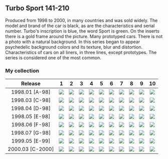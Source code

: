## Turbo Sport 141-210

Produced from 1998 to 2000, in many countries and was sold widely. The model and brand of the car is black, as are the
characteristics and serial number. Turbo's inscription is blue, the word Sport is green. On the inserts there is a gold
frame around the picture. Many prototyped cars. There is not a photo with a natural background. In this series began to
appear psychedelic background colors and its texture, blur and distortion. Characteristics of cars on all liners, in
three lines, except prototypes. The series is considered one of the most common.

### My collection

|     Release      |                                                             1                                                              |                                                             2                                                              |                                                             3                                                              |                                                             4                                                              |                                                             5                                                              |                                                             6                                                              |                                                             7                                                              |                                                             8                                                              |                                                             9                                                              |                                                             10                                                             |
|:----------------:|:--------------------------------------------------------------------------------------------------------------------------:|:--------------------------------------------------------------------------------------------------------------------------:|:--------------------------------------------------------------------------------------------------------------------------:|:--------------------------------------------------------------------------------------------------------------------------:|:--------------------------------------------------------------------------------------------------------------------------:|:--------------------------------------------------------------------------------------------------------------------------:|:--------------------------------------------------------------------------------------------------------------------------:|:--------------------------------------------------------------------------------------------------------------------------:|:--------------------------------------------------------------------------------------------------------------------------:|:--------------------------------------------------------------------------------------------------------------------------:|
|  1998.01 [A-98]  |            [<img src='thumbnails/outer/1998_01{A-98}[10]/1.5.png'>](thumbnails/outer/1998_01{A-98}[10]/1.5.png)            | [<img src='/collection/gum_wrappers/kent/turbo//missed_outer.png'>](/collection/gum_wrappers/kent/turbo//missed_outer.png) | [<img src='/collection/gum_wrappers/kent/turbo//missed_outer.png'>](/collection/gum_wrappers/kent/turbo//missed_outer.png) |            [<img src='thumbnails/outer/1998_01{A-98}[10]/4.5.png'>](thumbnails/outer/1998_01{A-98}[10]/4.5.png)            | [<img src='/collection/gum_wrappers/kent/turbo//missed_outer.png'>](/collection/gum_wrappers/kent/turbo//missed_outer.png) |            [<img src='thumbnails/outer/1998_01{A-98}[10]/6.5.png'>](thumbnails/outer/1998_01{A-98}[10]/6.5.png)            | [<img src='/collection/gum_wrappers/kent/turbo//missed_outer.png'>](/collection/gum_wrappers/kent/turbo//missed_outer.png) | [<img src='/collection/gum_wrappers/kent/turbo//missed_outer.png'>](/collection/gum_wrappers/kent/turbo//missed_outer.png) |            [<img src='thumbnails/outer/1998_01{A-98}[10]/9.5.png'>](thumbnails/outer/1998_01{A-98}[10]/9.5.png)            | [<img src='/collection/gum_wrappers/kent/turbo//missed_outer.png'>](/collection/gum_wrappers/kent/turbo//missed_outer.png) |
|  1998.03 [C-98]  | [<img src='/collection/gum_wrappers/kent/turbo//missed_outer.png'>](/collection/gum_wrappers/kent/turbo//missed_outer.png) | [<img src='/collection/gum_wrappers/kent/turbo//missed_outer.png'>](/collection/gum_wrappers/kent/turbo//missed_outer.png) | [<img src='/collection/gum_wrappers/kent/turbo//missed_outer.png'>](/collection/gum_wrappers/kent/turbo//missed_outer.png) |            [<img src='thumbnails/outer/1998_03{C-98}[10]/4.5.png'>](thumbnails/outer/1998_03{C-98}[10]/4.5.png)            | [<img src='/collection/gum_wrappers/kent/turbo//missed_outer.png'>](/collection/gum_wrappers/kent/turbo//missed_outer.png) | [<img src='/collection/gum_wrappers/kent/turbo//missed_outer.png'>](/collection/gum_wrappers/kent/turbo//missed_outer.png) | [<img src='/collection/gum_wrappers/kent/turbo//missed_outer.png'>](/collection/gum_wrappers/kent/turbo//missed_outer.png) | [<img src='/collection/gum_wrappers/kent/turbo//missed_outer.png'>](/collection/gum_wrappers/kent/turbo//missed_outer.png) | [<img src='/collection/gum_wrappers/kent/turbo//missed_outer.png'>](/collection/gum_wrappers/kent/turbo//missed_outer.png) | [<img src='/collection/gum_wrappers/kent/turbo//missed_outer.png'>](/collection/gum_wrappers/kent/turbo//missed_outer.png) |
|  1998.04 [D-98]  |            [<img src='thumbnails/outer/1998_04{D-98}[10]/1.5.png'>](thumbnails/outer/1998_04{D-98}[10]/1.5.png)            | [<img src='/collection/gum_wrappers/kent/turbo//missed_outer.png'>](/collection/gum_wrappers/kent/turbo//missed_outer.png) |            [<img src='thumbnails/outer/1998_04{D-98}[10]/3.5.png'>](thumbnails/outer/1998_04{D-98}[10]/3.5.png)            | [<img src='/collection/gum_wrappers/kent/turbo//missed_outer.png'>](/collection/gum_wrappers/kent/turbo//missed_outer.png) |            [<img src='thumbnails/outer/1998_04{D-98}[10]/5.5.png'>](thumbnails/outer/1998_04{D-98}[10]/5.5.png)            |            [<img src='thumbnails/outer/1998_04{D-98}[10]/6.5.png'>](thumbnails/outer/1998_04{D-98}[10]/6.5.png)            |            [<img src='thumbnails/outer/1998_04{D-98}[10]/7.5.png'>](thumbnails/outer/1998_04{D-98}[10]/7.5.png)            |            [<img src='thumbnails/outer/1998_04{D-98}[10]/8.5.png'>](thumbnails/outer/1998_04{D-98}[10]/8.5.png)            |            [<img src='thumbnails/outer/1998_04{D-98}[10]/9.5.png'>](thumbnails/outer/1998_04{D-98}[10]/9.5.png)            |           [<img src='thumbnails/outer/1998_04{D-98}[10]/10.5.png'>](thumbnails/outer/1998_04{D-98}[10]/10.5.png)           |
|  1998.05 [E-98]  |            [<img src='thumbnails/outer/1998_05{E-98}[10]/1.5.png'>](thumbnails/outer/1998_05{E-98}[10]/1.5.png)            | [<img src='/collection/gum_wrappers/kent/turbo//missed_outer.png'>](/collection/gum_wrappers/kent/turbo//missed_outer.png) | [<img src='/collection/gum_wrappers/kent/turbo//missed_outer.png'>](/collection/gum_wrappers/kent/turbo//missed_outer.png) | [<img src='/collection/gum_wrappers/kent/turbo//missed_outer.png'>](/collection/gum_wrappers/kent/turbo//missed_outer.png) | [<img src='/collection/gum_wrappers/kent/turbo//missed_outer.png'>](/collection/gum_wrappers/kent/turbo//missed_outer.png) | [<img src='/collection/gum_wrappers/kent/turbo//missed_outer.png'>](/collection/gum_wrappers/kent/turbo//missed_outer.png) | [<img src='/collection/gum_wrappers/kent/turbo//missed_outer.png'>](/collection/gum_wrappers/kent/turbo//missed_outer.png) | [<img src='/collection/gum_wrappers/kent/turbo//missed_outer.png'>](/collection/gum_wrappers/kent/turbo//missed_outer.png) | [<img src='/collection/gum_wrappers/kent/turbo//missed_outer.png'>](/collection/gum_wrappers/kent/turbo//missed_outer.png) | [<img src='/collection/gum_wrappers/kent/turbo//missed_outer.png'>](/collection/gum_wrappers/kent/turbo//missed_outer.png) |
|  1998.06 [F-98]  |            [<img src='thumbnails/outer/1998_06{F-98}[10]/1.5.png'>](thumbnails/outer/1998_06{F-98}[10]/1.5.png)            |            [<img src='thumbnails/outer/1998_06{F-98}[10]/2.5.png'>](thumbnails/outer/1998_06{F-98}[10]/2.5.png)            |            [<img src='thumbnails/outer/1998_06{F-98}[10]/3.5.png'>](thumbnails/outer/1998_06{F-98}[10]/3.5.png)            |            [<img src='thumbnails/outer/1998_06{F-98}[10]/4.5.png'>](thumbnails/outer/1998_06{F-98}[10]/4.5.png)            |            [<img src='thumbnails/outer/1998_06{F-98}[10]/5.5.png'>](thumbnails/outer/1998_06{F-98}[10]/5.5.png)            | [<img src='/collection/gum_wrappers/kent/turbo//missed_outer.png'>](/collection/gum_wrappers/kent/turbo//missed_outer.png) |            [<img src='thumbnails/outer/1998_06{F-98}[10]/7.5.png'>](thumbnails/outer/1998_06{F-98}[10]/7.5.png)            | [<img src='/collection/gum_wrappers/kent/turbo//missed_outer.png'>](/collection/gum_wrappers/kent/turbo//missed_outer.png) |            [<img src='thumbnails/outer/1998_06{F-98}[10]/9.5.png'>](thumbnails/outer/1998_06{F-98}[10]/9.5.png)            | [<img src='/collection/gum_wrappers/kent/turbo//missed_outer.png'>](/collection/gum_wrappers/kent/turbo//missed_outer.png) |
|  1998.07 [G-98]  | [<img src='/collection/gum_wrappers/kent/turbo//missed_outer.png'>](/collection/gum_wrappers/kent/turbo//missed_outer.png) |            [<img src='thumbnails/outer/1998_07{G-98}[10]/2.4.png'>](thumbnails/outer/1998_07{G-98}[10]/2.4.png)            | [<img src='/collection/gum_wrappers/kent/turbo//missed_outer.png'>](/collection/gum_wrappers/kent/turbo//missed_outer.png) | [<img src='/collection/gum_wrappers/kent/turbo//missed_outer.png'>](/collection/gum_wrappers/kent/turbo//missed_outer.png) |            [<img src='thumbnails/outer/1998_07{G-98}[10]/5.5.png'>](thumbnails/outer/1998_07{G-98}[10]/5.5.png)            | [<img src='/collection/gum_wrappers/kent/turbo//missed_outer.png'>](/collection/gum_wrappers/kent/turbo//missed_outer.png) | [<img src='/collection/gum_wrappers/kent/turbo//missed_outer.png'>](/collection/gum_wrappers/kent/turbo//missed_outer.png) |            [<img src='thumbnails/outer/1998_07{G-98}[10]/8.5.png'>](thumbnails/outer/1998_07{G-98}[10]/8.5.png)            |            [<img src='thumbnails/outer/1998_07{G-98}[10]/9.5.png'>](thumbnails/outer/1998_07{G-98}[10]/9.5.png)            | [<img src='/collection/gum_wrappers/kent/turbo//missed_outer.png'>](/collection/gum_wrappers/kent/turbo//missed_outer.png) |
|  1999.05 [E-99]  |            [<img src='thumbnails/outer/1999_05{E-99}[10]/1.5.png'>](thumbnails/outer/1999_05{E-99}[10]/1.5.png)            | [<img src='/collection/gum_wrappers/kent/turbo//missed_outer.png'>](/collection/gum_wrappers/kent/turbo//missed_outer.png) | [<img src='/collection/gum_wrappers/kent/turbo//missed_outer.png'>](/collection/gum_wrappers/kent/turbo//missed_outer.png) | [<img src='/collection/gum_wrappers/kent/turbo//missed_outer.png'>](/collection/gum_wrappers/kent/turbo//missed_outer.png) | [<img src='/collection/gum_wrappers/kent/turbo//missed_outer.png'>](/collection/gum_wrappers/kent/turbo//missed_outer.png) |            [<img src='thumbnails/outer/1999_05{E-99}[10]/6.5.png'>](thumbnails/outer/1999_05{E-99}[10]/6.5.png)            |            [<img src='thumbnails/outer/1999_05{E-99}[10]/7.5.png'>](thumbnails/outer/1999_05{E-99}[10]/7.5.png)            |            [<img src='thumbnails/outer/1999_05{E-99}[10]/8.5.png'>](thumbnails/outer/1999_05{E-99}[10]/8.5.png)            |            [<img src='thumbnails/outer/1999_05{E-99}[10]/9.5.png'>](thumbnails/outer/1999_05{E-99}[10]/9.5.png)            |           [<img src='thumbnails/outer/1999_05{E-99}[10]/10.5.png'>](thumbnails/outer/1999_05{E-99}[10]/10.5.png)           |
| 2000.03 [C-2000] | [<img src='/collection/gum_wrappers/kent/turbo//missed_outer.png'>](/collection/gum_wrappers/kent/turbo//missed_outer.png) |          [<img src='thumbnails/outer/2000_03{C-2000}[10]/2.5.png'>](thumbnails/outer/2000_03{C-2000}[10]/2.5.png)          | [<img src='/collection/gum_wrappers/kent/turbo//missed_outer.png'>](/collection/gum_wrappers/kent/turbo//missed_outer.png) | [<img src='/collection/gum_wrappers/kent/turbo//missed_outer.png'>](/collection/gum_wrappers/kent/turbo//missed_outer.png) | [<img src='/collection/gum_wrappers/kent/turbo//missed_outer.png'>](/collection/gum_wrappers/kent/turbo//missed_outer.png) | [<img src='/collection/gum_wrappers/kent/turbo//missed_outer.png'>](/collection/gum_wrappers/kent/turbo//missed_outer.png) | [<img src='/collection/gum_wrappers/kent/turbo//missed_outer.png'>](/collection/gum_wrappers/kent/turbo//missed_outer.png) | [<img src='/collection/gum_wrappers/kent/turbo//missed_outer.png'>](/collection/gum_wrappers/kent/turbo//missed_outer.png) | [<img src='/collection/gum_wrappers/kent/turbo//missed_outer.png'>](/collection/gum_wrappers/kent/turbo//missed_outer.png) | [<img src='/collection/gum_wrappers/kent/turbo//missed_outer.png'>](/collection/gum_wrappers/kent/turbo//missed_outer.png) |

<span style="display: inline-block;">
	<a href='thumbnails/inner/141.5.png' title=''><img src='thumbnails/inner/141.5.png' alt=''></a>
</span>
<span style="display: inline-block;">
	<a href='thumbnails/inner/142.5.png' title=''><img src='thumbnails/inner/142.5.png' alt=''></a>
</span>
<span style="display: inline-block;">
	<a href='thumbnails/inner/143.5.png' title=''><img src='thumbnails/inner/143.5.png' alt=''></a>
</span>
<span style="display: inline-block;">
	<a href='thumbnails/inner/144.5.png' title=''><img src='thumbnails/inner/144.5.png' alt=''></a>
</span>
<span style="display: inline-block;">
	<a href='thumbnails/inner/145.5.png' title=''><img src='thumbnails/inner/145.5.png' alt=''></a>
</span>
<span style="display: inline-block;">
	<a href='thumbnails/inner/146.5.png' title=''><img src='thumbnails/inner/146.5.png' alt=''></a>
</span>
<span style="display: inline-block;">
	<a href='thumbnails/inner/147.5.png' title=''><img src='thumbnails/inner/147.5.png' alt=''></a>
</span>
<span style="display: inline-block;">
	<a href='thumbnails/inner/148.5.png' title=''><img src='thumbnails/inner/148.5.png' alt=''></a>
</span>
<span style="display: inline-block;">
	<a href='thumbnails/inner/149.5.png' title=''><img src='thumbnails/inner/149.5.png' alt=''></a>
</span>
<span style="display: inline-block;">
	<a href='thumbnails/inner/150.5.png' title=''><img src='thumbnails/inner/150.5.png' alt=''></a>
</span>
<span style="display: inline-block;">
	<a href='thumbnails/inner/151.5.png' title=''><img src='thumbnails/inner/151.5.png' alt=''></a>
</span>
<span style="display: inline-block;">
	<a href='thumbnails/inner/152.5.png' title=''><img src='thumbnails/inner/152.5.png' alt=''></a>
</span>
<span style="display: inline-block;">
	<a href='thumbnails/inner/153.5.png' title=''><img src='thumbnails/inner/153.5.png' alt=''></a>
</span>
<span style="display: inline-block;">
	<a href='thumbnails/inner/154.5.png' title=''><img src='thumbnails/inner/154.5.png' alt=''></a>
</span>
<span style="display: inline-block;">
	<a href='thumbnails/inner/155.5.png' title=''><img src='thumbnails/inner/155.5.png' alt=''></a>
</span>
<span style="display: inline-block;">
	<a href='thumbnails/inner/156.5.png' title=''><img src='thumbnails/inner/156.5.png' alt=''></a>
</span>
<span style="display: inline-block;">
	<a href='thumbnails/inner/157.4.png' title=''><img src='thumbnails/inner/157.4.png' alt=''></a>
</span>
<span style="display: inline-block;">
	<a href='thumbnails/inner/158.4.png' title=''><img src='thumbnails/inner/158.4.png' alt=''></a>
</span>
<span style="display: inline-block;">
	<a href='thumbnails/inner/159.5.png' title=''><img src='thumbnails/inner/159.5.png' alt=''></a>
</span>
<span style="display: inline-block;">
	<a href='thumbnails/inner/160.5.png' title=''><img src='thumbnails/inner/160.5.png' alt=''></a>
</span>
<span style="display: inline-block;">
	<a href='thumbnails/inner/161.5.png' title=''><img src='thumbnails/inner/161.5.png' alt=''></a>
</span>
<span style="display: inline-block;">
	<a href='thumbnails/inner/162.5.png' title=''><img src='thumbnails/inner/162.5.png' alt=''></a>
</span>
<span style="display: inline-block;">
	<a href='thumbnails/inner/163.5.png' title=''><img src='thumbnails/inner/163.5.png' alt=''></a>
</span>
<span style="display: inline-block;">
	<a href='thumbnails/inner/164.5.png' title=''><img src='thumbnails/inner/164.5.png' alt=''></a>
</span>
<span style="display: inline-block;">
	<a href='thumbnails/inner/165.5.png' title=''><img src='thumbnails/inner/165.5.png' alt=''></a>
</span>
<span style="display: inline-block;">
	<a href='thumbnails/inner/166.4.png' title=''><img src='thumbnails/inner/166.4.png' alt=''></a>
</span>
<span style="display: inline-block;">
	<a href='thumbnails/inner/167.5.png' title=''><img src='thumbnails/inner/167.5.png' alt=''></a>
</span>
<span style="display: inline-block;">
	<a href='thumbnails/inner/168.5.png' title=''><img src='thumbnails/inner/168.5.png' alt=''></a>
</span>
<span style="display: inline-block;">
	<a href='thumbnails/inner/169.5.png' title=''><img src='thumbnails/inner/169.5.png' alt=''></a>
</span>
<span style="display: inline-block;">
	<a href='thumbnails/inner/170.5.png' title=''><img src='thumbnails/inner/170.5.png' alt=''></a>
</span>
<span style="display: inline-block;">
	<a href='thumbnails/inner/171.5.png' title=''><img src='thumbnails/inner/171.5.png' alt=''></a>
</span>
<span style="display: inline-block;">
	<a href='thumbnails/inner/172.5.png' title=''><img src='thumbnails/inner/172.5.png' alt=''></a>
</span>
<span style="display: inline-block;">
	<a href='thumbnails/inner/173.5.png' title=''><img src='thumbnails/inner/173.5.png' alt=''></a>
</span>
<span style="display: inline-block;">
	<a href='thumbnails/inner/174.5.png' title=''><img src='thumbnails/inner/174.5.png' alt=''></a>
</span>
<span style="display: inline-block;">
	<a href='thumbnails/inner/175.5.png' title=''><img src='thumbnails/inner/175.5.png' alt=''></a>
</span>
<span style="display: inline-block;">
	<a href='thumbnails/inner/176.5.png' title=''><img src='thumbnails/inner/176.5.png' alt=''></a>
</span>
<span style="display: inline-block;">
	<a href='thumbnails/inner/177.5.png' title=''><img src='thumbnails/inner/177.5.png' alt=''></a>
</span>
<span style="display: inline-block;">
	<a href='thumbnails/inner/178.5.png' title=''><img src='thumbnails/inner/178.5.png' alt=''></a>
</span>
<span style="display: inline-block;">
	<a href='thumbnails/inner/179.5.png' title=''><img src='thumbnails/inner/179.5.png' alt=''></a>
</span>
<span style="display: inline-block;">
	<a href='thumbnails/inner/180.5.png' title=''><img src='thumbnails/inner/180.5.png' alt=''></a>
</span>
<span style="display: inline-block;">
	<a href='thumbnails/inner/181.5.png' title=''><img src='thumbnails/inner/181.5.png' alt=''></a>
</span>
<span style="display: inline-block;">
	<a href='thumbnails/inner/182.5.png' title=''><img src='thumbnails/inner/182.5.png' alt=''></a>
</span>
<span style="display: inline-block;">
	<a href='thumbnails/inner/183.5.png' title=''><img src='thumbnails/inner/183.5.png' alt=''></a>
</span>
<span style="display: inline-block;">
	<a href='thumbnails/inner/184.5.png' title=''><img src='thumbnails/inner/184.5.png' alt=''></a>
</span>
<span style="display: inline-block;">
	<a href='thumbnails/inner/185.5.png' title=''><img src='thumbnails/inner/185.5.png' alt=''></a>
</span>
<span style="display: inline-block;">
	<a href='thumbnails/inner/186.5.png' title=''><img src='thumbnails/inner/186.5.png' alt=''></a>
</span>
<span style="display: inline-block;">
	<a href='thumbnails/inner/187.5.png' title=''><img src='thumbnails/inner/187.5.png' alt=''></a>
</span>
<span style="display: inline-block;">
	<a href='thumbnails/inner/188.5.png' title=''><img src='thumbnails/inner/188.5.png' alt=''></a>
</span>
<span style="display: inline-block;">
	<a href='thumbnails/inner/189.5.png' title=''><img src='thumbnails/inner/189.5.png' alt=''></a>
</span>
<span style="display: inline-block;">
	<a href='thumbnails/inner/190.5.png' title=''><img src='thumbnails/inner/190.5.png' alt=''></a>
</span>
<span style="display: inline-block;">
	<a href='thumbnails/inner/191.5.png' title=''><img src='thumbnails/inner/191.5.png' alt=''></a>
</span>
<span style="display: inline-block;">
	<a href='thumbnails/inner/192.5.png' title=''><img src='thumbnails/inner/192.5.png' alt=''></a>
</span>
<span style="display: inline-block;">
	<a href='thumbnails/inner/193.5.png' title=''><img src='thumbnails/inner/193.5.png' alt=''></a>
</span>
<span style="display: inline-block;">
	<a href='thumbnails/inner/194.4.png' title=''><img src='thumbnails/inner/194.4.png' alt=''></a>
</span>
<span style="display: inline-block;">
	<a href='thumbnails/inner/195.5.png' title=''><img src='thumbnails/inner/195.5.png' alt=''></a>
</span>
<span style="display: inline-block;">
	<a href='thumbnails/inner/196.5.png' title=''><img src='thumbnails/inner/196.5.png' alt=''></a>
</span>
<span style="display: inline-block;">
	<a href='thumbnails/inner/197.5.png' title=''><img src='thumbnails/inner/197.5.png' alt=''></a>
</span>
<span style="display: inline-block;">
	<a href='thumbnails/inner/198.5.png' title=''><img src='thumbnails/inner/198.5.png' alt=''></a>
</span>
<span style="display: inline-block;">
	<a href='thumbnails/inner/199.5.png' title=''><img src='thumbnails/inner/199.5.png' alt=''></a>
</span>
<span style="display: inline-block;">
	<a href='thumbnails/inner/200.5.png' title=''><img src='thumbnails/inner/200.5.png' alt=''></a>
</span>
<span style="display: inline-block;">
	<a href='thumbnails/inner/201.5.png' title=''><img src='thumbnails/inner/201.5.png' alt=''></a>
</span>
<span style="display: inline-block;">
	<a href='thumbnails/inner/202.4.png' title=''><img src='thumbnails/inner/202.4.png' alt=''></a>
</span>
<span style="display: inline-block;">
	<a href='thumbnails/inner/203.5.png' title=''><img src='thumbnails/inner/203.5.png' alt=''></a>
</span>
<span style="display: inline-block;">
	<a href='thumbnails/inner/204.5.png' title=''><img src='thumbnails/inner/204.5.png' alt=''></a>
</span>
<span style="display: inline-block;">
	<a href='thumbnails/inner/205.5.png' title=''><img src='thumbnails/inner/205.5.png' alt=''></a>
</span>
<span style="display: inline-block;">
	<a href='thumbnails/inner/206.5.png' title=''><img src='thumbnails/inner/206.5.png' alt=''></a>
</span>
<span style="display: inline-block;">
	<a href='thumbnails/inner/207.5.png' title=''><img src='thumbnails/inner/207.5.png' alt=''></a>
</span>
<span style="display: inline-block;">
	<a href='thumbnails/inner/208.5.png' title=''><img src='thumbnails/inner/208.5.png' alt=''></a>
</span>
<span style="display: inline-block;">
	<a href='thumbnails/inner/209.5.png' title=''><img src='thumbnails/inner/209.5.png' alt=''></a>
</span>
<span style="display: inline-block;">
	<a href='thumbnails/inner/210.5.png' title=''><img src='thumbnails/inner/210.5.png' alt=''></a>
</span>

